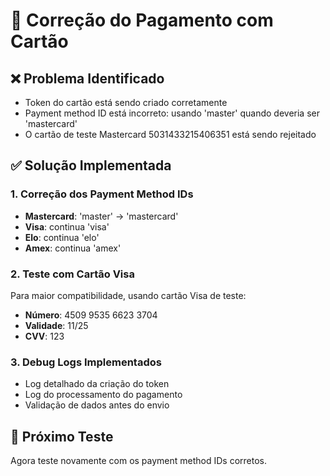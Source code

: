# 🔧 Correção do Pagamento com Cartão

## ❌ Problema Identificado
- Token do cartão está sendo criado corretamente
- Payment method ID está incorreto: usando 'master' quando deveria ser 'mastercard'
- O cartão de teste Mastercard 5031433215406351 está sendo rejeitado

## ✅ Solução Implementada

### 1. Correção dos Payment Method IDs
- **Mastercard**: 'master' → 'mastercard'
- **Visa**: continua 'visa'
- **Elo**: continua 'elo'
- **Amex**: continua 'amex'

### 2. Teste com Cartão Visa
Para maior compatibilidade, usando cartão Visa de teste:
- **Número**: 4509 9535 6623 3704
- **Validade**: 11/25
- **CVV**: 123

### 3. Debug Logs Implementados
- Log detalhado da criação do token
- Log do processamento do pagamento
- Validação de dados antes do envio

## 🧪 Próximo Teste
Agora teste novamente com os payment method IDs corretos.